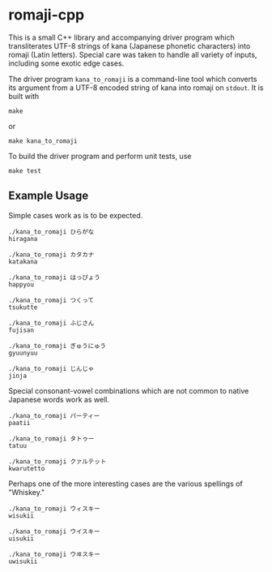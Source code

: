 romaji-cpp
==========

This is a small C++ library and accompanying driver program which
transliterates UTF-8 strings of kana (Japanese phonetic characters) into romaji
(Latin letters). Special care was taken to handle all variety of inputs,
including some exotic edge cases.

The driver program `kana_to_romaji` is a command-line tool which converts its
argument from a UTF-8 encoded string of kana into romaji on `stdout`. It is built
with

	make

or

	make kana_to_romaji

To build the driver program and perform unit tests, use

	make test

Example Usage
-------------

Simple cases work as is to be expected.

	./kana_to_romaji ひらがな
	hiragana

	./kana_to_romaji カタカナ
	katakana

	./kana_to_romaji はっぴょう
	happyou

	./kana_to_romaji つくって
	tsukutte

	./kana_to_romaji ふじさん
	fujisan

	./kana_to_romaji ぎゅうにゅう
	gyuunyuu

	./kana_to_romaji じんじゃ
	jinja

Special consonant-vowel combinations which are not common to native Japanese
words work as well.

	./kana_to_romaji パーティー
	paatii

	./kana_to_romaji タトゥー
	tatuu

	./kana_to_romaji クァルテット
	kwarutetto

Perhaps one of the more interesting cases are the various spellings of "Whiskey."

	./kana_to_romaji ウィスキー
	wisukii

	./kana_to_romaji ウイスキー
	uisukii

	./kana_to_romaji ウヰスキー
	uwisukii

